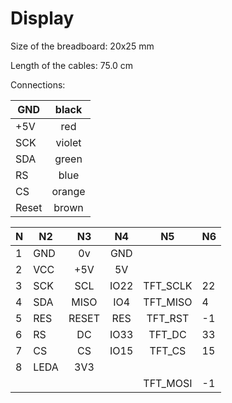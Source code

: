 # Display

Size of the breadboard: 20x25 mm

Length of the cables: 75.0 cm

Connections:

| GND	| black   |
|-------| :---:   |
| +5V	| red     |
| SCK	| violet  |
| SDA	| green   |
| RS	| blue    |
| CS	| orange  |
| Reset	| brown   |

| N | N2   |  N3   |  N4  |  N5      | N6 |
|---|------| :---: | :---:| :---:    |----|
| 1 | GND  | 0v	   | GND  |          |    |
| 2 | VCC  | +5V   | 5V   |          |    |
| 3 | SCK  | SCL   | IO22 | TFT_SCLK | 22 |
| 4 | SDA  | MISO  | IO4  | TFT_MISO | 4  | 
| 5 | RES  | RESET | RES  | TFT_RST  | -1 |
| 6 | RS   | DC    | IO33 | TFT_DC   | 33 | 
| 7 | CS   | CS    | IO15 | TFT_CS   | 15 | 
| 8 | LEDA | 3V3   |      |          |    |
|   |      |       |      | TFT_MOSI | -1 |


